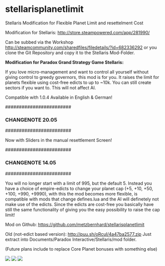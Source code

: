 # stellarisplanetlimit
Stellaris Modification for Flexible Planet Limit and resettelment Cost

Modification for Stellaris: http://store.steampowered.com/app/281990/

Can be subbed via the Workshop http://steamcommunity.com/sharedfiles/filedetails/?id=682336292 or you clone the Git Repository and copy it to the Stellaris Mod-Folder. 

**Modification for Paradox Grand Strategy Game Stellaris:**

If you love micro-management and want to control all yourself without giving control to greedy governors, this mod is for you. It raises the limit for planets flexible using cost-free edicts to up to ~10k. You can still create sectors if you want to. This will not affect AI. 

Compatible with 1.0.4
Available in English & German!

########################
### CHANGENOTE 20.05 ###
########################

Now with Sliders in the manual resettlement Screen! 

########################
### CHANGENOTE 14.05 ###
########################

You will no longer start with a limit of 995, but the default 5. Instead you have a choice of empire-edicts to change your planet cap (+5, +10, +50, +100, +990, +9990), with this the mod becomes more flexible, is compatible with mods that change defines.lua and the AI will definetely not make use of the edicts. Since the edicts are cost-free you basically have still the same functionality of giving you the easy possibility to raise the cap limit! 

Mod on Github: https://github.com/metzbernhard/stellarisplanetlimit

Old (not-edict based version): http://puu.sh/oRcuI/4a47ba2577.zip
Just extract into Documents/Paradox Interactive/Stellaris/mod folder. 

(Future plans include to replace Core Planet bonuses with something else)

![](https://github.com/metzbernhard/stellarisplanetlimit/blob/master/screen1.png)
![](https://github.com/metzbernhard/stellarisplanetlimit/blob/master/screen2.png)
![](https://github.com/metzbernhard/stellarisplanetlimit/blob/master/screen3.png)
